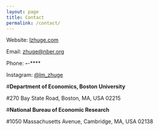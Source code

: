 ```yaml
---
layout: page
title: Contact
permalink: /contact/
---
```


Website: [lzhuge.com]

Email: [zhuge@nber.org]

Phone: ***-***-****

Instagram: [@lm_zhuge]

#**Department of Economics, Boston University**

#270 Bay State Road, Boston, MA, USA 02215

#**National Bureau of Economic Research**

#1050 Massachusetts Avenue, Cambridge, MA, USA 02138

[lzhuge.com]: https://www.lzhuge.com

[zhuge@nber.org]: mailto:zhuge@nber.org

[@lm_zhuge]: https://www.instagram.com/lm_zhuge/
